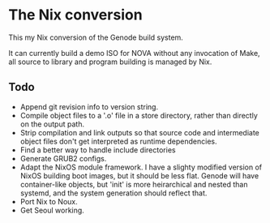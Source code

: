 # The Nix conversion

This my Nix conversion of the Genode build system.

It can currently build a demo ISO for NOVA without any invocation of Make,
all source to library and program building is managed by Nix.

## Todo
- Append git revision info to version string.
- Compile object files to a '.o' file in a store directory, rather than 
  directly on the output path.
- Strip compilation and link outputs so that source code and intermediate
  object files don't get interpreted as runtime dependencies.
- Find a better way to handle include directories
- Generate GRUB2 configs.
- Adapt the NixOS module framework. I have a slighty modified version of NixOS
  building boot images, but it should be less flat.
  Genode will have container-like objects, but 'init' is more heirarchical and
  nested than systemd, and the system generation should reflect that.
- Port Nix to Noux.
- Get Seoul working.

